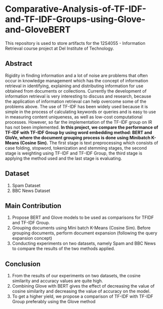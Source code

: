# Comparative-Analysis-of-TF-IDF-and-TF-IDF-Groups-using-Glove-and-GloveBERT
This repository is used to store artifacts for the 12S4055 - Information Retrieval course project at Del Institute of Technology.

## Abstract
Rigidity in finding information and a lot of noise are problems that often occur in knowledge management which has the concept of information retrieval in identifying, explaining and distributing information for use obtained from documents or collections. Currently the development of information retrieval is very interesting to discuss and research, because the application of information retrieval can help overcome some of the problems above. The use of TF-IDF has been widely used because it is simple in the process of calculating keywords or queries and is easy to use in measuring content uniqueness, as well as low-cost computational processes. However, so far the implementation of the TF-IDF group on IR has not been implemented. **In this project, we compare the performance of TF-IDF with TF-IDF Group by using word embedding method: BERT and GloVe, where the document grouping process is done using Minibatch K-Means (Cosine Sim).** The first stage is text preprocessing which consists of case folding, stopword, tokenization and stemming stages, the second stage is weighting using TF-IDF and TF-IDF Group, the third stage is applying the method used and the last stage is evaluating. 

## Dataset
1. Spam Dataset
2. BBC News Dataset

## Main Contribution
1. Propose BERT and Glove models to be used as comparisons for TFIDF and TF-IDF Group.
2. Grouping documents using Mini batch K-Means (Cosine Sim). Before grouping documents, perform document expansion (following the query expansion concept)
3. Conducting experiments on two datasets, namely Spam and BBC News to compare the results of the two methods applied.

## Conclusion
1. From the results of our experiments on two datasets, the cosine similarity and accuracy values are quite high.
2. Combining Glove with BERT gives the effect of decreasing the value of cosine similarity and decreasing the value of accuracy on the model.
3. To get a higher yield, we propose a comparison of TF-IDF with TF-IDF Group preferably using the Glove method
